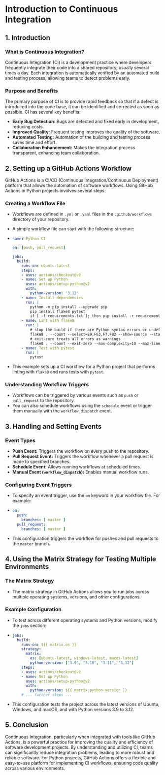 # Introduction to Continuous Integration

## 1. Introduction

### What is Continuous Integration?

Continuous Integration (CI) is a development practice where developers frequently integrate their code into a shared repository, usually several times a day. Each integration is automatically verified by an automated build and testing process, allowing teams to detect problems early.

### Purpose and Benefits

The primary purpose of CI is to provide rapid feedback so that if a defect is introduced into the code base, it can be identified and corrected as soon as possible. CI has several key benefits:

- **Early Bug Detection:** Bugs are detected and fixed early in development, reducing costs.
- **Improved Quality:** Frequent testing improves the quality of the software.
- **Automated Testing:** Automation of the building and testing process saves time and effort.
- **Collaboration Enhancement:** Makes the integration process transparent, enhancing team collaboration.

## 2. Setting up a GitHub Actions Workflow

GitHub Actions is a CI/CD (Continuous Integration/Continuous Deployment) platform that allows the automation of software workflows. Using GitHub Actions in Python projects involves several steps:

### Creating a Workflow File

- Workflows are defined in `.yml` or `.yaml` files in the `.github/workflows` directory of your repository.
- A simple workflow file can start with the following structure:

- ```yaml
  name: Python CI
  
  on: [push, pull_request]
  
  jobs:
    build:
      runs-on: ubuntu-latest
      steps:
      - uses: actions/checkout@v2
      - name: Set up Python
        uses: actions/setup-python@v2
        with:
          python-version: '3.12'
      - name: Install dependencies
        run: |
          python -m pip install --upgrade pip
          pip install flake8 pytest
          if [ -f requirements.txt ]; then pip install -r requirements.txt; fi
      - name: Lint with flake8
        run: |
          # stop the build if there are Python syntax errors or undefined names
          flake8 . --count --select=E9,F63,F7,F82 --show-source --statistics
          # exit-zero treats all errors as warnings
          flake8 . --count --exit-zero --max-complexity=10 --max-line-length=127 --statistics
      - name: Test with pytest
        run: |
          pytest
  ```

- This example sets up a CI workflow for a Python project that performs linting with `flake8` and runs tests with `pytest`.

### Understanding Workflow Triggers

- Workflows can be triggered by various events such as `push` or `pull_request` to the repository.
- You can also schedule workflows using the `schedule` event or trigger them manually with the `workflow_dispatch` event.

## 3. Handling and Setting Events

### Event Types

- **Push Event:** Triggers the workflow on every push to the repository.
- **Pull Request Event:** Triggers the workflow whenever a pull request is made to specified branches.
- **Schedule Event:** Allows running workflows at scheduled times.
- **Manual Event (`workflow_dispatch`):** Enables manual workflow runs.

### Configuring Event Triggers

- To specify an event trigger, use the `on` keyword in your workflow file. For example:

- ```yaml
  on:
    push:
      branches: [ master ]
    pull_request:
      branches: [ master ]
  ```

- This configuration triggers the workflow for pushes and pull requests to the `master` branch.

## 4. Using the Matrix Strategy for Testing Multiple Environments

### The Matrix Strategy

- The matrix strategy in GitHub Actions allows you to run jobs across multiple operating systems, versions, and other configurations.

### Example Configuration

- To test across different operating systems and Python versions, modify the `jobs` section:

- ```yaml
  jobs:
    build:
      runs-on: ${{ matrix.os }}
      strategy:
        matrix:
          os: [ubuntu-latest, windows-latest, macos-latest]
          python-version: ["3.9", "3.10", "3.11", "3.12"]
      steps:
      - uses: actions/checkout@v2
      - name: Set up Python
        uses: actions/setup-python@v2
        with:
          python-version: ${{ matrix.python-version }}
      # ... further steps ...
  ```

- This configuration tests the project across the latest versions of Ubuntu, Windows, and macOS, and with Python versions 3.9 to 3.12.

## 5. Conclusion

Continuous Integration, particularly when integrated with tools like GitHub Actions, is a powerful practice for improving the quality and efficiency of software development projects. By understanding and utilizing CI, teams can significantly reduce integration problems, leading to more robust and reliable software. For Python projects, GitHub Actions offers a flexible and easy-to-use platform for implementing CI workflows, ensuring code quality across various environments.